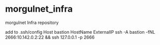 # morgulnet_infra
morgulnet Infra repository

add to .ssh/config Host bastion HostName ExternalIP 
ssh -A bastion -fNL 2666:10.142.0.2:22 && ssh 127.0.0.1 -p 2666
